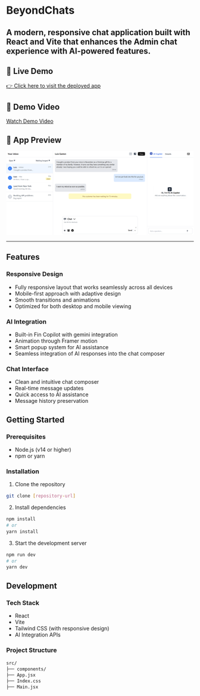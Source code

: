 # BeyondChats

A modern, responsive chat application built with React and Vite that enhances the Admin chat experience with AI-powered features.
---

## 🔗 Live Demo
[👉 Click here to visit the deployed app](https://your-deployed-link.com)

## 🎥 Demo Video  
[Watch Demo Video](https://drive.google.com/file/d/1gcV2lC5P3836UWsFmxCMI3RfYqowehHY/view?usp=drivesdk )

## 📸 App Preview  
<img src="./assets/preview.png" alt="App Screenshot" width="800" />

---

## Features

### Responsive Design
- Fully responsive layout that works seamlessly across all devices
- Mobile-first approach with adaptive design
- Smooth transitions and animations
- Optimized for both desktop and mobile viewing
  
  

### AI Integration
- Built-in Fin Copilot with gemini integration
- Animation through Framer motion
- Smart popup system for AI assistance
- Seamless integration of AI responses into the chat composer


### Chat Interface
- Clean and intuitive chat composer
- Real-time message updates
- Quick access to AI assistance
- Message history preservation




## Getting Started

### Prerequisites
- Node.js (v14 or higher)
- npm or yarn

### Installation
1. Clone the repository
```bash
git clone [repository-url]
```

2. Install dependencies
```bash
npm install
# or
yarn install
```

3. Start the development server
```bash
npm run dev
# or
yarn dev
```

## Development

### Tech Stack
- React
- Vite
- Tailwind CSS (with responsive design)
- AI Integration APIs

### Project Structure
```
src/
├── components/    
├── App.jsx      
├── Index.css         
├── Main.jsx     
       

